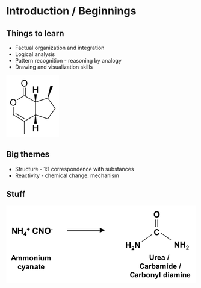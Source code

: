 # Introduction / Beginnings

## Things to learn
+ Factual organization and integration
+ Logical analysis
+ Pattern recognition - reasoning by analogy
+ Drawing and visualization skills

![nepetalactone](img/nepetalactone.png)

## Big themes
+ Structure - 1:1 correspondence with substances
+ Reactivity - chemical change: mechanism

## Stuff
![ammonium cyanate -> urea](img/ammonium_to_urea.png)
